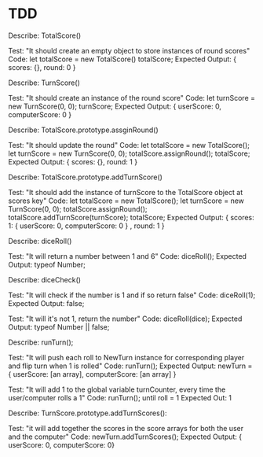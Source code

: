# TDD

Describe: TotalScore()

Test: "It should create an empty object to store instances of round scores"
Code: let totalScore = new TotalScore()
totalScore;
Expected Output: { scores: {}, round: 0 }

Describe: TurnScore()

Test: "It should create an instance of the round score"
Code: let turnScore = new TurnScore(0, 0);
turnScore;
Expected Output: { userScore: 0, computerScore: 0 }

Describe: TotalScore.prototype.assginRound()

Test: "It should update the round"
Code: let totalScore =  new TotalScore();
let turnScore = new TurnScore(0, 0);
totalScore.assignRound();
totalScore;
Expected Output: { scores: {}, round: 1 }

Describe: TotalScore.prototype.addTurnScore()

Test: "It should add the instance of turnScore to the TotalScore object at scores key"
Code:
let totalScore =  new TotalScore();
let turnScore = new TurnScore(0, 0);
totalScore.assignRound();
totalScore.addTurnScore(turnScore);
totalScore; 
Expected Output: { scores: 1: { userScore: 0, computerScore: 0 }
, round: 1 }

Describe: diceRoll()

Test: "It will return a number between 1 and 6"
Code: diceRoll();
Expected Output: typeof Number;

Describe: diceCheck()

Test: "It will check if the number is 1 and if so return false"
Code: diceRoll(1);
Expected Output: false;

Test: "It will it's not 1, return the number"
Code: diceRoll(dice);
Expected Output: typeof Number || false;

Describe: runTurn();

Test: "It will push each roll to NewTurn instance for corresponding player and flip turn when 1 is rolled"
Code: runTurn();
Expected Output: newTurn = { userScore: [an array], computerScore: [an array] }

Test: "It will add 1 to the global variable turnCounter, every time the user/computer rolls a 1"
Code: runTurn(); until roll = 1
Expected Out: 1

Describe: TurnScore.prototype.addTurnScores():

Test: "it will add together the scores in the score arrays for both the user and the computer"
Code: newTurn.addTurnScores();
Expected Output: { userScore: 0, computerScore: 0}

